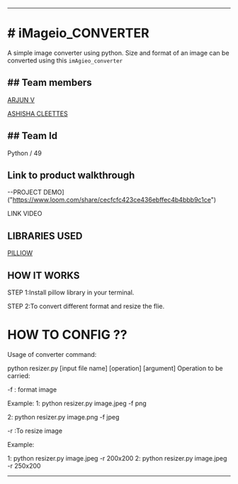 ---------------------------------------------------------------------------------------------------------------------------
#  # iMageio_CONVERTER


A simple image converter using python. Size and format of an image can be converted using this ```imAgieo_converter```

## ## Team members

[ARJUN V](https://github.com/arjunvaradiyill)


[ASHISHA CLEETTES](https://github.com/AshishaCleettes)

##  ## Team Id

Python / 49

## Link to product walkthrough
--PROJECT DEMO]("https://www.loom.com/share/cecfcfc423ce436ebffec4b4bbb9c1ce")

LINK VIDEO

## LIBRARIES USED

[PILLIOW](https://pypi.org/project/Pillow/)

## HOW IT WORKS

STEP 1:Install pillow library in your terminal.

STEP 2:To convert different format and resize the flie.



# HOW TO CONFIG ??

Usage of converter
command:

python resizer.py [input file name] [operation] [argument]
Operation to be carried: 

-f : format image

Example:
1: python resizer.py image.jpeg -f png

2: python resizer.py image.png -f jpeg 

-r :To resize image

Example:

1: python resizer.py image.jpeg -r 200x200 
2: python resizer.py image.jpeg -r 250x200 

------------------------------------------------------------
